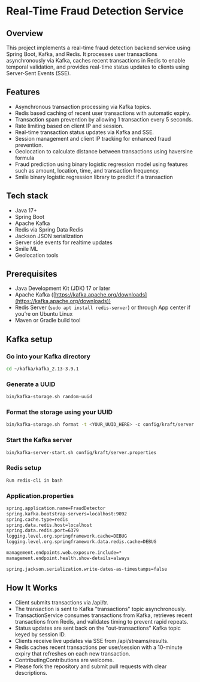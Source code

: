# Real-Time Fraud Detection Service

## Overview
This project implements a real-time fraud detection backend service using Spring Boot, Kafka, and Redis. It processes user transactions asynchronously via Kafka, caches recent transactions in Redis to enable temporal validation, and provides real-time status updates to clients using Server-Sent Events (SSE).

## Features
- Asynchronous transaction processing via Kafka topics.
- Redis based caching of recent user transactions with automatic expiry.
- Transaction spam prevention by allowing 1 transaction every 5 seconds.
- Rate limiting based on client IP and session.
- Real-time transaction status updates via Kafka and SSE.
- Session management and client IP tracking for enhanced fraud prevention.
- Geolocation to calculate distance between transactions using haversine formula
- Fraud prediction using binary logistic regression model using features such as amount, location, time, and transaction frequency.
- Smile binary logistic regression library to predict if a transaction

## Tech stack
- Java 17+
- Spring Boot
- Apache Kafka
- Redis via Spring Data Redis
- Jackson JSON serialization
- Server side events for realtime updates
- Smile ML
- Geolocation tools

## Prerequisites
- Java Development Kit (JDK) 17 or later
- Apache Kafka ([https://kafka.apache.org/downloads](https://kafka.apache.org/downloads))
- Redis Server (`sudo apt install redis-server`) or through App center if you’re on Ubuntu Linux
- Maven or Gradle build tool

## Kafka setup


### Go into your Kafka directory
```bash
cd ~/kafka/kafka_2.13-3.9.1
```
### Generate a UUID
```bash
bin/kafka-storage.sh random-uuid
```

### Format the storage using your UUID
```bash
bin/kafka-storage.sh format -t <YOUR_UUID_HERE> -c config/kraft/server.properties
```

### Start the Kafka server
```bash
bin/kafka-server-start.sh config/kraft/server.properties
```

### Redis setup
```bash
Run redis-cli in bash
```

### Application.properties
```bash
spring.application.name=FraudDetector
spring.kafka.bootstrap-servers=localhost:9092
spring.cache.type=redis
spring.data.redis.host=localhost
spring.data.redis.port=6379
logging.level.org.springframework.cache=DEBUG
logging.level.org.springframework.data.redis.cache=DEBUG

management.endpoints.web.exposure.include=*
management.endpoint.health.show-details=always

spring.jackson.serialization.write-dates-as-timestamps=false

```
## How It Works

- Client submits transactions via /api/tr.
- The transaction is sent to Kafka "transactions" topic asynchronously.
- TransactionService consumes transactions from Kafka, retrieves recent transactions from Redis, and validates timing to prevent rapid repeats.
- Status updates are sent back on the "out-transactions" Kafka topic keyed by session ID.
- Clients receive live updates via SSE from /api/streams/results.
- Redis caches recent transactions per user/session with a 10-minute expiry that refreshes on each new transaction.
- ContributingContributions are welcome.
- Please fork the repository and submit pull requests with clear descriptions.

